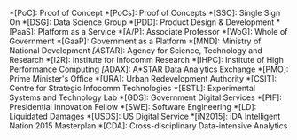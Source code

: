 
*[PoC]: Proof of Concept
*[PoCs]: Proof of Concepts
*[SSO]: Single Sign On
*[DSG]: Data Science Group
*[PDD]: Product Design & Development
*[PaaS]: Platform as a Service
*[A/P]: Associate Professor
*[WoG]: Whole of Government
*[GaaP]: Government as a Platform
*[MND]:     Ministry of National Development
*[A*STAR]: Agency for Science, Technology and Research
*[I2R]: Institute for Infocomm Research
*[IHPC]: Institute of High Performance Computing
*[A*DAX]: A\*STAR Data Analytics Exchange
*[PMO]: Prime Minister's Office
*[URA]: Urban Redevelopment Authority
*[CSIT]: Centre for Strategic Infocomm Technologies
*[ESTL]: Experimental Systems and Technology Lab
*[GDS]: Government Digital Services
*[PIF]: Presidential Innovation Fellow
*[SWE]: Software Engineering
*[LD]: Liquidated Damages
*[USDS]: US Digital Service
*[iN2015]: iDA Intelligent Nation 2015 Masterplan
*[CDA]: Cross-disciplinary Data-intensive Analytics
